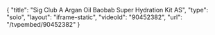 {
    "title": "Sig Club A Argan Oil   Baobab Super Hydration Kit AS",
    "type": "solo",
    "layout": "iframe-static",
    "videoId": "90452382",
    "url": "\/tvpembed\/90452382"
}